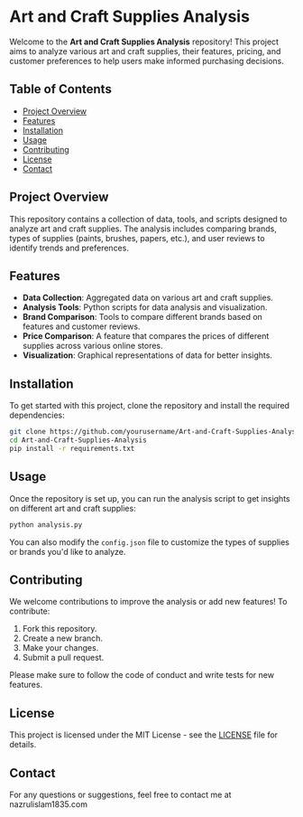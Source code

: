 # Art and Craft Supplies Analysis

Welcome to the **Art and Craft Supplies Analysis** repository! This project aims to analyze various art and craft supplies, their features, pricing, and customer preferences to help users make informed purchasing decisions.

## Table of Contents
- [Project Overview](#project-overview)
- [Features](#features)
- [Installation](#installation)
- [Usage](#usage)
- [Contributing](#contributing)
- [License](#license)
- [Contact](#contact)

## Project Overview
This repository contains a collection of data, tools, and scripts designed to analyze art and craft supplies. The analysis includes comparing brands, types of supplies (paints, brushes, papers, etc.), and user reviews to identify trends and preferences.

## Features
- **Data Collection**: Aggregated data on various art and craft supplies.
- **Analysis Tools**: Python scripts for data analysis and visualization.
- **Brand Comparison**: Tools to compare different brands based on features and customer reviews.
- **Price Comparison**: A feature that compares the prices of different supplies across various online stores.
- **Visualization**: Graphical representations of data for better insights.

## Installation
To get started with this project, clone the repository and install the required dependencies:

```bash
git clone https://github.com/yourusername/Art-and-Craft-Supplies-Analysis.git
cd Art-and-Craft-Supplies-Analysis
pip install -r requirements.txt
```

## Usage
Once the repository is set up, you can run the analysis script to get insights on different art and craft supplies:

```bash
python analysis.py
```

You can also modify the `config.json` file to customize the types of supplies or brands you'd like to analyze.

## Contributing
We welcome contributions to improve the analysis or add new features! To contribute:
1. Fork this repository.
2. Create a new branch.
3. Make your changes.
4. Submit a pull request.

Please make sure to follow the code of conduct and write tests for new features.

## License
This project is licensed under the MIT License - see the [LICENSE](LICENSE) file for details.

## Contact
For any questions or suggestions, feel free to contact me at nazrulislam1835.com
